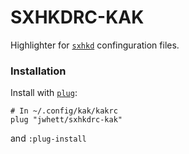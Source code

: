 # SXHKDRC-KAK

Highlighter for [`sxhkd`](https://github.com/baskerville/sxhkd) confinguration files.


### Installation

Install with [`plug`](https://github.com/andreyorst/plug.kak):

```
# In ~/.config/kak/kakrc
plug "jwhett/sxhkdrc-kak"
```

and `:plug-install`


